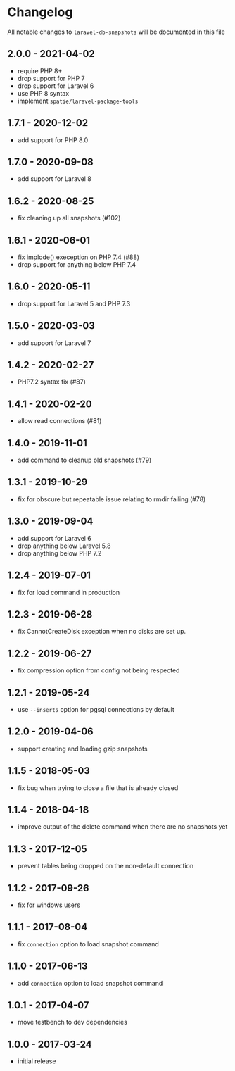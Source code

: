 # Changelog

All notable changes to `laravel-db-snapshots` will be documented in this file

## 2.0.0 - 2021-04-02

- require PHP 8+
- drop support for PHP 7
- drop support for Laravel 6
- use PHP 8 syntax
- implement `spatie/laravel-package-tools`

## 1.7.1 - 2020-12-02

- add support for PHP 8.0

## 1.7.0 - 2020-09-08

- add support for Laravel 8

## 1.6.2 - 2020-08-25

- fix cleaning up all snapshots (#102)

## 1.6.1 - 2020-06-01

- fix implode() exeception on PHP 7.4 (#88)
- drop support for anything below PHP 7.4

## 1.6.0 - 2020-05-11

- drop support for Laravel 5 and PHP 7.3

## 1.5.0 - 2020-03-03

- add support for Laravel 7

## 1.4.2 - 2020-02-27

- PHP7.2 syntax fix (#87)

## 1.4.1 - 2020-02-20

- allow read connections (#81)

## 1.4.0 - 2019-11-01

- add command to cleanup old snapshots (#79)

## 1.3.1 - 2019-10-29

- fix for obscure but repeatable issue relating to rmdir failing (#78)

## 1.3.0 - 2019-09-04

- add support for Laravel 6
- drop anything below Laravel 5.8
- drop anything below PHP 7.2

## 1.2.4 - 2019-07-01

- fix for load command in production

## 1.2.3 - 2019-06-28

- fix CannotCreateDisk exception when no disks are set up.

## 1.2.2 - 2019-06-27

- fix compression option from config not being respected

## 1.2.1 - 2019-05-24

- use `--inserts` option for pgsql connections by default

## 1.2.0 - 2019-04-06

- support creating and loading gzip snapshots

## 1.1.5 - 2018-05-03

- fix bug when trying to close a file that is already closed

## 1.1.4 - 2018-04-18

- improve output of the delete command when there are no snapshots yet

## 1.1.3 - 2017-12-05

- prevent tables being dropped on the non-default connection

## 1.1.2 - 2017-09-26

- fix for windows users

## 1.1.1 - 2017-08-04

- fix `connection` option to load snapshot command

## 1.1.0 - 2017-06-13

- add `connection` option to load snapshot command

## 1.0.1 - 2017-04-07

- move testbench to dev dependencies

## 1.0.0 - 2017-03-24

- initial release

